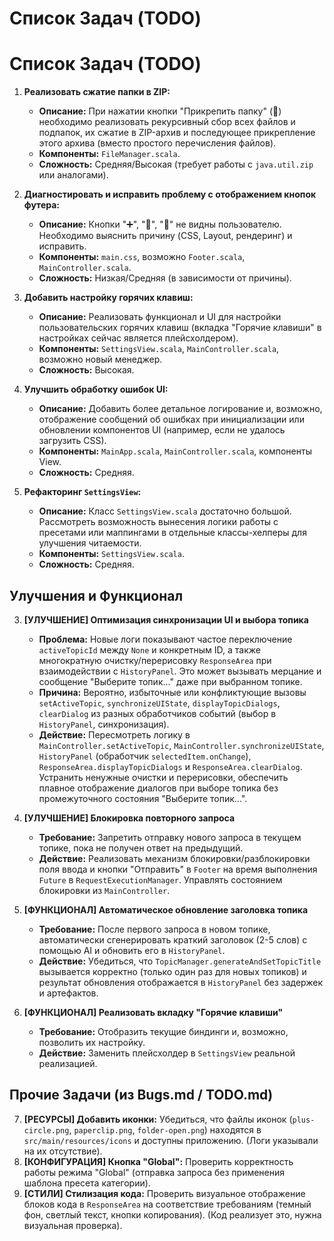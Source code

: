 # Список Задач (TODO)

# Список Задач (TODO)

1.  **Реализовать сжатие папки в ZIP:**
    * **Описание:** При нажатии кнопки "Прикрепить папку" (📁) необходимо реализовать рекурсивный сбор всех файлов и подпапок, их сжатие в ZIP-архив и последующее прикрепление этого архива (вместо простого перечисления файлов).
    * **Компоненты:** `FileManager.scala`.
    * **Сложность:** Средняя/Высокая (требует работы с `java.util.zip` или аналогами).

2.  **Диагностировать и исправить проблему с отображением кнопок футера:**
    * **Описание:** Кнопки "➕", "📎", "📁" не видны пользователю. Необходимо выяснить причину (CSS, Layout, рендеринг) и исправить.
    * **Компоненты:** `main.css`, возможно `Footer.scala`, `MainController.scala`.
    * **Сложность:** Низкая/Средняя (в зависимости от причины).

3.  **Добавить настройку горячих клавиш:**
    * **Описание:** Реализовать функционал и UI для настройки пользовательских горячих клавиш (вкладка "Горячие клавиши" в настройках сейчас является плейсхолдером).
    * **Компоненты:** `SettingsView.scala`, `MainController.scala`, возможно новый менеджер.
    * **Сложность:** Высокая.

4.  **Улучшить обработку ошибок UI:**
    * **Описание:** Добавить более детальное логирование и, возможно, отображение сообщений об ошибках при инициализации или обновлении компонентов UI (например, если не удалось загрузить CSS).
    * **Компоненты:** `MainApp.scala`, `MainController.scala`, компоненты View.
    * **Сложность:** Средняя.

5.  **Рефакторинг `SettingsView`:**
    * **Описание:** Класс `SettingsView.scala` достаточно большой. Рассмотреть возможность вынесения логики работы с пресетами или маппингами в отдельные классы-хелперы для улучшения читаемости.
    * **Компоненты:** `SettingsView.scala`.
    * **Сложность:** Средняя.
## Улучшения и Функционал

3.  **[УЛУЧШЕНИЕ] Оптимизация синхронизации UI и выбора топика**
    * **Проблема:** Новые логи показывают частое переключение `activeTopicId` между `None` и конкретным ID, а также многократную очистку/перерисовку `ResponseArea` при взаимодействии с `HistoryPanel`. Это может вызывать мерцание и сообщение "Выберите топик..." даже при выбранном топике.
    * **Причина:** Вероятно, избыточные или конфликтующие вызовы `setActiveTopic`, `synchronizeUIState`, `displayTopicDialogs`, `clearDialog` из разных обработчиков событий (выбор в `HistoryPanel`, синхронизация).
    * **Действие:** Пересмотреть логику в `MainController.setActiveTopic`, `MainController.synchronizeUIState`, `HistoryPanel` (обработчик `selectedItem.onChange`), `ResponseArea.displayTopicDialogs` и `ResponseArea.clearDialog`. Устранить ненужные очистки и перерисовки, обеспечить плавное отображение диалогов при выборе топика без промежуточного состояния "Выберите топик...".

4.  **[УЛУЧШЕНИЕ] Блокировка повторного запроса**
    * **Требование:** Запретить отправку нового запроса в текущем топике, пока не получен ответ на предыдущий.
    * **Действие:** Реализовать механизм блокировки/разблокировки поля ввода и кнопки "Отправить" в `Footer` на время выполнения `Future` в `RequestExecutionManager`. Управлять состоянием блокировки из `MainController`.

5.  **[ФУНКЦИОНАЛ] Автоматическое обновление заголовка топика**
    * **Требование:** После первого запроса в новом топике, автоматически сгенерировать краткий заголовок (2-5 слов) с помощью AI и обновить его в `HistoryPanel`.
    * **Действие:** Убедиться, что `TopicManager.generateAndSetTopicTitle` вызывается корректно (только один раз для новых топиков) и результат обновления отображается в `HistoryPanel` без задержек и артефактов.

6.  **[ФУНКЦИОНАЛ] Реализовать вкладку "Горячие клавиши"**
    * **Требование:** Отобразить текущие биндинги и, возможно, позволить их настройку.
    * **Действие:** Заменить плейсхолдер в `SettingsView` реальной реализацией.

## Прочие Задачи (из Bugs.md / TODO.md)

7.  **[РЕСУРСЫ] Добавить иконки:** Убедиться, что файлы иконок (`plus-circle.png`, `paperclip.png`, `folder-open.png`) находятся в `src/main/resources/icons` и доступны приложению. (Логи указывали на их отсутствие).
8. **[КОНФИГУРАЦИЯ] Кнопка "Global":** Проверить корректность работы режима "Global" (отправка запроса без применения шаблона пресета категории).
9. **[СТИЛИ] Стилизация кода:** Проверить визуальное отображение блоков кода в `ResponseArea` на соответствие требованиям (темный фон, светлый текст, кнопки копирования). (Код реализует это, нужна визуальная проверка).